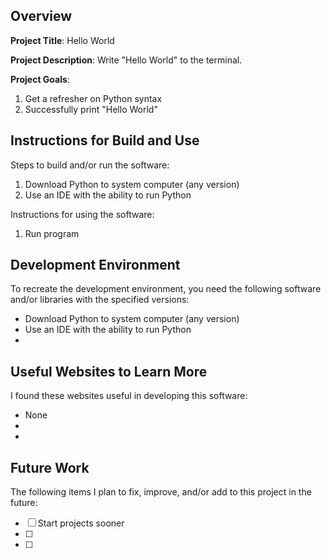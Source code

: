 ## Overview

**Project Title**: Hello World

**Project Description**: Write "Hello World" to the terminal.

**Project Goals**: 
1. Get a refresher on Python syntax
2. Successfully print "Hello World"

## Instructions for Build and Use

Steps to build and/or run the software:

1. Download Python to system computer (any version)
2. Use an IDE with the ability to run Python

Instructions for using the software:

1. Run program

## Development Environment 

To recreate the development environment, you need the following software and/or libraries with the specified versions:

* Download Python to system computer (any version)
* Use an IDE with the ability to run Python
*

## Useful Websites to Learn More

I found these websites useful in developing this software:

* None
*
*

## Future Work

The following items I plan to fix, improve, and/or add to this project in the future:

* [ ] Start projects sooner
* [ ]
* [ ]

